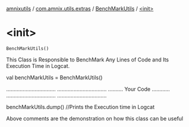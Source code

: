 [amnixutils](../../index.md) / [com.amnix.utils.extras](../index.md) / [BenchMarkUtils](index.md) / [&lt;init&gt;](./-init-.md)

# &lt;init&gt;

`BenchMarkUtils()`

This Class is Responsible to BenchMark Any Lines of Code and Its Execution Time in Logcat.

val benchMarkUtils = BenchMarkUtils()

.................................
.................................
.......... Your Code ............
.................................
.................................

benchMarkUtils.dump() //Prints the Execution time in Logcat

Above comments are the demonstration on how this class can be useful

